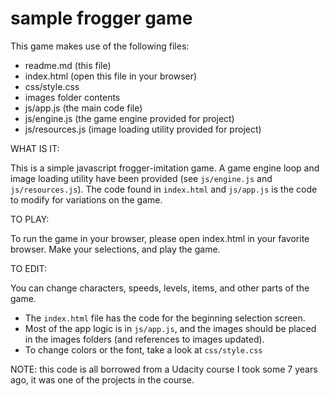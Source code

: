 sample frogger game
===============================

This game makes use of the following files:

* readme.md (this file)
* index.html (open this file in your browser)
* css/style.css 
* images folder contents
* js/app.js (the main code file)
* js/engine.js (the game engine provided for project)
* js/resources.js (image loading utility provided for project)


WHAT IS IT:

This is a simple javascript frogger-imitation game. A game engine loop and image loading utility have been provided (see `js/engine.js` and `js/resources.js`). The code found in `index.html` and `js/app.js` is the code to modify for variations on the game.

TO PLAY:

To run the game in your browser, please open index.html in your favorite browser. Make your selections, and play the game.

TO EDIT:

You can change characters, speeds, levels, items, and other parts of the game. 

- The `index.html` file has the code for the beginning selection screen. 
- Most of the app logic is in `js/app.js`, and the images should be placed in the images folders (and references to images updated). 
- To change colors or the font, take a look at `css/style.css`

NOTE: this code is all borrowed from a Udacity course I took some 7 years ago, it was one of the projects in the course.
